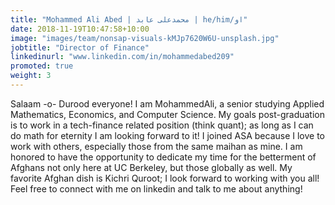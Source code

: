 ```yaml
---
title: "Mohammed Ali Abed | محمدعلی عابد | he/him/او"
date: 2018-11-19T10:47:58+10:00
image: "images/team/nonsap-visuals-kMJp7620W6U-unsplash.jpg"
jobtitle: "Director of Finance"
linkedinurl: "www.linkedin.com/in/mohammedabed209"
promoted: true
weight: 3
---
```


Salaam -o- Durood everyone! I am MohammedAli, a senior studying Applied Mathematics, Economics, and Computer Science. My goals post-graduation is to work in a tech-finance related position (think quant); as long as I can do math for eternity I am looking forward to it! I joined ASA because I love to work with others, especially those from the same maihan as mine. I am honored to have the opportunity to dedicate my time for the betterment of Afghans not only here at UC Berkeley, but those globally as well. My favorite Afghan dish is Kichri Quroot; I look forward to working with you all! Feel free to connect with me on linkedin and talk to me about anything!

<!-- Calendly inline widget begin -->
<div class="calendly-inline-widget" data-url="https://calendly.com/mohammedabed/tutoring?primary_color=e8390f" style="min-width:320px;height:630px;"></div>
<script type="text/javascript" src="https://assets.calendly.com/assets/external/widget.js" async></script>
<!-- Calendly inline widget end -->
